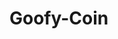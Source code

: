 # Goofy-Coin
<!--
#User
     this class contain user info this is created when a new user is added to
     blockchain structure this class contain :
##id
##name
##__privateKey
##publicKey
##bornTime
##createKey(id)
##signTransaction(hashData)     

#Transaction

##id
##fromPublickey
##toPublickey
##tCoins
##tTime
##tValied
##tMessage
##tHash
##tSignature
##verify_sign(pub_key, signature, hashData)
##coinTransaction(id,goofy,coins)
##createHash(data)
##userTransaction(id , fromPublickey , toPublickey , coins ,fromObj)

#Blockchain

##allUsers
##allTransactions
##condition()
##getUser(userPublicKey)
##verifyTranaction(From , To ,cost)
##main()
 -->
